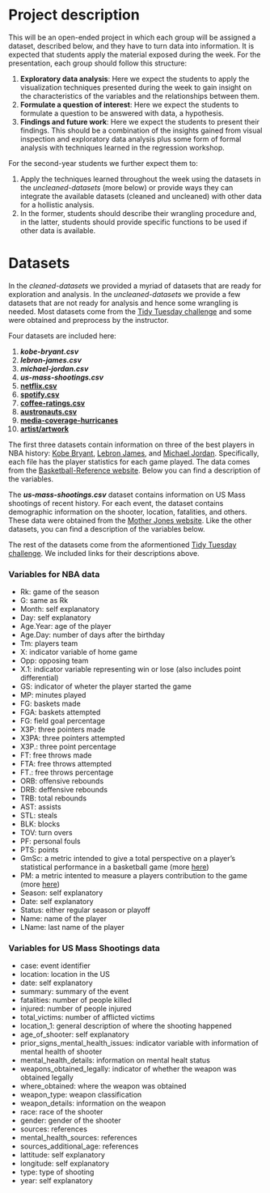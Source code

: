 # Project description

This will be an open-ended project in which each group will be assigned a dataset, described below, and they have to turn data into information. It is expected that students apply the material exposed during the week. For the presentation, each group should follow this structure:

1. __Exploratory data analysis__: Here we expect the students to apply the visualization techniques presented during the week to gain insight on the characteristics of the variables and the relationships between them. 
2. __Formulate a question of interest__: Here we expect the students to formulate a question to be answered with data, a hypothesis. 
3. __Findings and future work__: Here we expect the students to present their findings. This should be a combination of the insights gained from visual inspection  and exploratory data analysis plus some form of formal analysis with techniques learned in the regression workshop. 

For the second-year students we further expect them to:

1. Apply the techniques learned throughout the week using the datasets in the _uncleaned-datasets_ (more below) or provide ways they can integrate the available datasets (cleaned and uncleaned) with other data for a hollistic analysis. 
2. In the former, students should describe their wrangling procedure and, in the latter, students should provide specific functions to be used if other data is available.

# Datasets

In the _cleaned-datasets_ we provided a myriad of datasets that are ready for exploration and analysis. In the _uncleaned-datasets_ we provide a few datasets that are not ready for analysis and hence some wrangling is needed. Most datasets come from the [Tidy Tuesday challenge](https://github.com/rfordatascience/tidytuesday) and some were obtained and preprocess by the instructor. 

Four datasets are included here:

1. ___kobe-bryant.csv___
2. ___lebron-james.csv___
3. ___michael-jordan.csv___
4. ___us-mass-shootings.csv___
5. [__netflix.csv__](https://github.com/rfordatascience/tidytuesday/blob/master/data/2021/2021-04-20/readme.md)
6. [__spotify.csv__](https://github.com/rfordatascience/tidytuesday/blob/master/data/2020/2020-01-21/readme.md)
7. [__coffee-ratings.csv__](https://github.com/rfordatascience/tidytuesday/blob/master/data/2020/2020-07-07/readme.md)
8. [__austronauts.csv__](https://github.com/rfordatascience/tidytuesday/tree/master/data/2020/2020-07-14)
9. [__media-coverage-hurricanes__](https://fivethirtyeight.com/features/the-media-really-has-neglected-puerto-rico/)
10. [__artist/artwork__](https://github.com/rfordatascience/tidytuesday/blob/master/data/2021/2021-01-12/readme.md)

The first three datasets contain information on three of the best players in NBA history: [Kobe Bryant](https://en.wikipedia.org/wiki/Kobe_Bryant), [Lebron James](https://en.wikipedia.org/wiki/LeBron_James), and [Michael Jordan](https://en.wikipedia.org/wiki/Michael_Jordan). Specifically, each file has the player statistics for each game played. The data comes from the [Basketball-Reference website](https://www.basketball-reference.com). Below you can find a description of the variables.

The ___us-mass-shootings.csv___ dataset contains information on US Mass shootings of recent history. For each event, the dataset contains demographic information on the shooter, location, fatalities, and others. These data were obtained from the [Mother Jones website](https://www.motherjones.com/politics/2012/12/mass-shootings-mother-jones-full-data/). Like the other datasets, you can find a description of the variables below. 

The rest of the datasets come from the aformentioned [Tidy Tuesday challenge](https://github.com/rfordatascience/tidytuesday). We included links for their descriptions above.

### Variables for NBA data
- Rk: game of the season
- G: same as Rk
- Month: self explanatory
- Day: self explanatory
- Age.Year: age of the player
- Age.Day: number of days after the birthday
- Tm: players team
- X: indicator variable of home game
- Opp: opposing team
- X.1: indicator variable representing win or lose (also includes point differential)
- GS: indicator of wheter the player started the game
- MP: minutes played
- FG: baskets made
- FGA: baskets attempted
- FG: field goal percentage
- X3P: three pointers made
- X3PA: three pointers attempted
- X3P.: three point percentage
- FT: free throws made
- FTA: free throws attempted
- FT.: free throws percentage
- ORB: offensive rebounds
- DRB: deffensive rebounds
- TRB: total rebounds
- AST: assists
- STL: steals
- BLK: blocks
- TOV: turn overs
- PF: personal fouls
- PTS: points
- GmSc: a metric intended to give a total perspective on a player’s statistical performance in a basketball game (more [here](https://captaincalculator.com/sports/basketball/game-score-calculator/))
- PM: a metric intented to measure a players contribution to the game (more [here](https://www.basketball-reference.com/about/bpm2.html))
- Season: self explanatory
- Date: self explanatory
- Status: either regular season or playoff
- Name: name of the player
- LName: last name of the player

### Variables for US Mass Shootings data
- case: event identifier
- location: location in the US
- date: self explanatory
- summary: summary of the event
- fatalities: number of people killed
- injured: number of people injured
- total_victims: number of afflicted victims
- location_1: general description of where the shooting happened
- age_of_shooter: self explanatory
- prior_signs_mental_health_issues: indicator variable with information of mental health of shooter
- mental_health_details: information on mental healt status
- weapons_obtained_legally: indicator of whether the weapon was obtained legally 
- where_obtained: where the weapon was obtained
- weapon_type: weapon classification
- weapon_details: information on the weapon
- race: race of the shooter
- gender: gender of the shooter
- sources: references
- mental_health_sources: references
- sources_additional_age: references
- lattitude: self explanatory
- longitude: self explanatory
- type: type of shooting
- year: self explanatory




